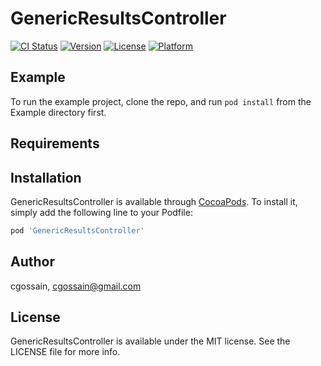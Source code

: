 # GenericResultsController

[![CI Status](https://img.shields.io/travis/cgossain/GenericResultsController.svg?style=flat)](https://travis-ci.org/cgossain/GenericResultsController)
[![Version](https://img.shields.io/cocoapods/v/GenericResultsController.svg?style=flat)](https://cocoapods.org/pods/GenericResultsController)
[![License](https://img.shields.io/cocoapods/l/GenericResultsController.svg?style=flat)](https://cocoapods.org/pods/GenericResultsController)
[![Platform](https://img.shields.io/cocoapods/p/GenericResultsController.svg?style=flat)](https://cocoapods.org/pods/GenericResultsController)

## Example

To run the example project, clone the repo, and run `pod install` from the Example directory first.

## Requirements

## Installation

GenericResultsController is available through [CocoaPods](https://cocoapods.org). To install
it, simply add the following line to your Podfile:

```ruby
pod 'GenericResultsController'
```

## Author

cgossain, cgossain@gmail.com

## License

GenericResultsController is available under the MIT license. See the LICENSE file for more info.
